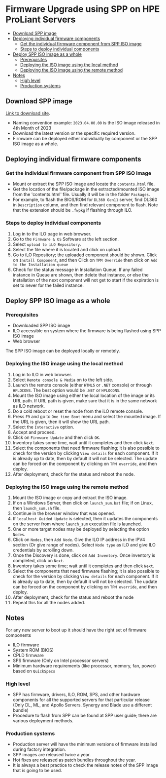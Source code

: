 # Firmware Upgrade using SPP on HPE ProLiant Servers

* [Download SPP image](#download-spp-image)
* [Deploying individual firmware components](#deploying-individual-firmware-components)
  * [Get the individual firmware component from SPP ISO image](#get-the-individual-firmware-component-from-spp-iso-image)
  * [Steps to deploy individual components](#steps-to-deploy-individual-components)
* [Deploy SPP ISO image as a whole](#deploy-spp-iso-image-as-a-whole)
  * [Prerequisites](#prerequisites)
  * [Deploying the ISO image using the local method](#deploying-the-iso-image-using-the-local-method)
  * [Deploying the ISO image using the remote method](#deploying-the-iso-image-using-the-remote-method)
* [Notes](#notes)
  * [High level](#high-level)
  * [Production systems](#production-systems)

## Download SPP image

[Link to download site](https://techlibrary.hpe.com/us/en/enterprise/servers/products/service_pack/spp/index.aspx).

* Naming convention example: `2023.04.00.00` is the ISO image released in 4th Month of 2023
* Download the latest version or the specific required version.
* Firmware can be deployed either individually by component or the SPP ISO image as a whole.

## Deploying individual firmware components

### Get the individual firmware component from SPP ISO image

* Mount or extract the SPP ISO image and locate the `contents.html` file.
* Get the location of the file/package in the extracted/mounted ISO image from the 'contents.html' file. Usually it will be in the folder `Packages`.
* For example, to flash the BIOS/ROM for `DL360 Gen11` server, find DL360 in `Description` column, and then find relevant component to flash.
  Note that the extension should be `.fwpkg` if flashing through ILO.

### Steps to deploy individual components

1. Log in to the ILO page in web browser.
1. Go to the `Firmware & OS` Software at the left section.
1. Select `upload to iLO Repository`.
1. Select the file where it is located and click on upload.
1. Go to iLO Repository; the uploaded component should be shown. Click on `Install Component`, and then Click on `TPM Override` then click on `Add to the Installation queue`
1. Check for the status message in Installation Queue. If any failed instance in Queue are shown, then delete that instance, or else the installation of the next component will not get to start if the expiration is set to never for the failed instance.

## Deploy SPP ISO image as a whole

### Prerequisites

* Downloaded SPP ISO image
* ILO accessible on system where the firmware is being flashed using SPP ISO image
* Web browser

The SPP ISO image can be deployed locally or remotely.

### Deploying the ISO image using the local method

1. Log in to ILO in web browser.
1. Select `Remote console & Media` on to the left side.
1. Launch the remote console (either `HTML5` or `.NET` console) or through `HPLOCONS`. The best option would be `.NET` or `HPLOCONS`.
1. Mount the ISO image using either the local location of the image or its URL path. If URL path is given, make sure that it is in the same network as ILO network.
1. Do a cold reboot or reset the node from the iLO remote console.
1. Press `F9` and go to `One time Boot` menu and select the mounted image. If the URL is given, then it will show the URL path.
1. Select the `Interactive` option.
1. Accept and proceed.
1. Click on `Firmware Update` and then click `OK`.
1. Inventory takes some time, wait until it completes and then click `Next`.
1. Select the components that need firmware flashing; it is also possible to check for the version by clicking `View details` for each component.
   If it is already up to date, then by default it will not be selected. The update can be forced on the component by clicking on `TPM override`, and then deploy.
1. After deployment, check for the status and reboot the node.

### Deploying the ISO image using the remote method

1. Mount the ISO image or copy and extract the ISO image.
1. If on a Windows Server, then click on `launch_sum.bat` file; if on Linux, then `launch_sum.sh` file.
1. Continue in the browser window that was opened.
1. If `localhost Guided Update` is selected, then it updates the components on the server from where `launch_sum` execution file is launched.
1. One or more target nodes may be deployed by selecting the option `Nodes`.
1. Click on `Nodes`, then `Add Node`. Give the ILO IP address in the IPV4 section (Or give range of nodes). Select `Node type` as iLO and give ILO credentials by scrolling down.
1. Once the Discovery is done, click on `Add Inventory`. Once inventory is completed, click on `Next`.
1. Inventory takes some time; wait until it completes and then click `Next`.
1. Select the components that need firmware flashing; it is also possible to check for the version by clicking `View details` for each component.
   If it is already up to date, then by default it will not be selected. The update can be forced on the component by clicking on `TPM override`, and then deploy.
1. After deployment, check for the status and reboot the node
1. Repeat this for all the nodes added.

## Notes

For any new server to boot up it should have the right set of firmware components

* ILO firmware
* System ROM (BIOS)
* CPLD firmware
* SPS firmware (Only on Intel processor servers)
* Minimum hardware requirements (like processor, memory, fan, power) based on `QuickSpecs`

### High level

* SPP has firmware, drivers, ILO, ROM, SPS, and other hardware components for all the supported servers for that particular release (Only DL, ML, and Apollo Servers. Synergy and Blade use a different bundle)
* Procedure to flash from SPP can be found at SPP user guide; there are various deployment methods.

### Production systems

* Production server will have the minimum versions of firmware installed during factory integration.
* SPP images are released twice a year.
* Hot fixes are released as patch bundles throughout the year.
* It is always a best practice to check the release notes of the SPP image that is going to be used.
